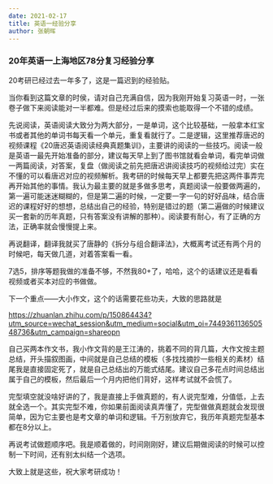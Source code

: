 ```yaml
---
date: 2021-02-17
title: 英语一经验分享
author: 张朝晖
---
```




###                         20年英语一上海地区78分复习经验分享

  20考研已经过去一年多了，这是一篇迟到的经验贴。

  当你看到这篇文章的时侯，请对自己充满自信，因为我刚开始复习英语一时，一张卷子做下来阅读能对一半都难。但是经过后来的摸索也能取得一个不错的成绩。

  先说阅读，英语阅读大致分为两大部分，一是单词，这个比较基础，一般拿本红宝书或者其他的单词书每天看一个单元，重复看就行了。二是逻辑，这里推荐唐迟的视频课程《20唐迟英语阅读经典真题集训》，主要讲的阅读的一些技巧。阅读一般是英语一最先开始准备的部分，建议每天早上到了图书馆就看会单词，看完单词做一两篇阅读，对答案，复盘（做阅读之前先把唐迟讲阅读技巧的视频给过完）实在不懂的可以看唐迟对应的视频解析。我考研的时候每天早上都要先把这两件事弄完再开始其他的事情。我认为最主要的就是多做多思考，真题阅读一般要做两遍的，第一遍可能迷迷糊糊的，但是第二遍的时候，一定要一字一句的好好品味，结合唐迟的课程好好的想想，总结出自己的经验，特别是错过的题（第二遍做的时候建议买一套新的历年真题，只有答案没有讲解的那种）。阅读要有耐心，有了正确的方法，正确率就会慢慢提上来。

  再说翻译，翻译我就买了唐静的《拆分与组合翻译法》，大概离考试还有两个月的时候吧，每天做几道，对着答案看一看。

  7选5，排序等题我做的准备不够，不然我80+了，哈哈，这个的话建议还是看看视频或者买本对应的书做做。

下一个重点——大小作文，这个的话需要花些功夫，大致的思路就是

  https://zhuanlan.zhihu.com/p/150864434?utm_source=wechat_session&utm_medium=social&utm_oi=744936113650548736&utm_campaign=shareopn  

自己买两本作文书，我小作文背的是王江涛的，挑着不同的背几篇，大作文按主题总结，开头描叙图画，中间就是自己总结的模板（多找找摘抄一些相关的素材）结尾我是直接固定死了，就是自己总结出的万能式结尾。建议自己多花点时间总结出属于自己的模板，然后最后一个月内把他们背好，这样考试就不会慌了。

  完型填空就没啥好讲的了，我是直接上手做真题的，有人说完型难，分值低，上去就全选一个。其实完型不难，你如果前面阅读真弄懂了，完型做做真题就会发现很简单，因为它主要也是考文章的单词和逻辑。千万别放弃它，我历年真题完型基本都在8分以上。

  再说考试做题顺序吧。我是顺着做的，时间刚刚好，建议后期做阅读的时候可以控制一下时间，还有别太纠结一个选项。

  大致上就是这些，祝大家考研成功！



  

  

  












